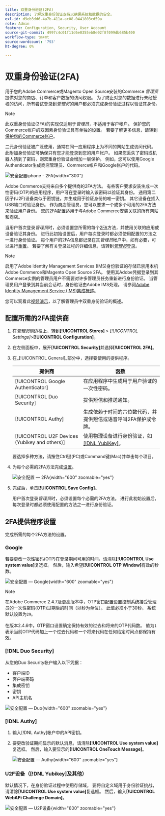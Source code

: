```yaml
---
title: 双重身份验证(2FA)
description: 了解双重身份验证支持以确保系统和数据的安全。
exl-id: d9eb3dd6-4a7b-411a-ac08-0441803cd59a
role: Admin
feature: Configuration, Security, User Account
source-git-commit: 4997c4c01f11d6e0355eb8e02f8f099db685b400
workflow-type: tm+mt
source-wordcount: '793'
ht-degree: 0%

---
```


# 双重身份验证(2FA)

用于您的Adobe Commerce或Magento Open Source安装的Commerce _管理员_&#x200B;提供对您的商店、订单和客户数据的访问权限。 为了防止对您的数据进行未经授权的访问，所有尝试登录到&#x200B;_管理员_&#x200B;的用户都必须完成身份验证过程以验证其身份。

>[!NOTE]
>
>此双重身份验证(2FA)的实现仅适用于&#x200B;_管理员_，不适用于客户帐户。 保护您的Commerce帐户的双因素身份验证具有单独的设置。 若要了解更多信息，请转到[保护您的Commerce帐户](../getting-started/commerce-account-secure.md)。

二元身份验证被广泛使用，通常在同一应用程序上为不同的网站生成访问代码。 此附加身份验证可确保只有您才能登录到您的用户帐户。 如果您丢失了密码或机器人猜到了密码，则双重身份验证会增加一层保护。 例如，您可以使用Google Authenticator生成商店管理员、Commerce帐户和Google帐户的代码。

![安全配置iphone - 2FA](./assets/google-authenticator-iphone.png){width="300"}

Adobe Commerce支持来自多个提供商的2FA方法。 有些客户要求安装生成一次性密码(OTP)的应用程序，用户可在登录时输入该密码以验证其身份。 通用第二因子(U2F)设备类似于密钥链，并生成用于验证身份的唯一密钥。 其它设备在插入USB端口时验证身份。 作为商店管理员，您可以要求一个或多个可用的2FA方法来验证用户身份。 您的2FA配置适用于与Adobe Commerce安装关联的所有网站和商店。

当用户首次登录&#x200B;_管理员_&#x200B;时，必须设置您所需的每个[2FA](../configuration-reference/security/2fa.md)方法，并使用关联的应用或设备验证其身份。 进行此初始设置后，用户每次登录时都必须使用配置的方法之一进行身份验证。 每个用户的2FA信息都记录在其&#x200B;_管理员_&#x200B;帐户中，如有必要，可以进行[重置](security-two-factor-authentication-manage.md)。 若要了解有关登录过程的详细信息，请转到&#x200B;[_管理员_&#x200B;登录](../getting-started/admin-signin.md)。

>[!NOTE]
>
>启用了Adobe Identity Management Services (IMS)身份验证的存储已禁用本机Adobe Commerce和Magento Open Source 2FA。 使用其Adobe凭据登录到其Commerce实例的管理员用户不需要对许多管理员任务重新进行身份验证。 当管理员用户登录到其当前会话时，身份验证由Adobe IMS处理。 请参阅[Adobe Identity Management Service (IMS)集成概述](https://experienceleague.adobe.com/docs/commerce-admin/start/admin/ims/adobe-ims-integration-overview.html)。

您可以观看此[视频演示](https://video.tv.adobe.com/v/339104?quality=12&learn=on)，以了解管理员中双重身份验证的概述。

## 配置所需的2FA提供商

1. 在&#x200B;_管理员_&#x200B;侧边栏上，转到&#x200B;**[!UICONTROL Stores]** > _[!UICONTROL Settings]_>**[!UICONTROL Configuration]**。

1. 在左侧面板中，展开&#x200B;**[!UICONTROL Security]**&#x200B;并选择&#x200B;**[!UICONTROL 2FA]**。

1. 在&#x200B;_[!UICONTROL General]_部分中，选择要使用的提供程序。

   | 提供商 | 函数 |
   |--- |--- |
   | [!UICONTROL Google Authenticator] | 在应用程序中生成用于用户验证的一次性密码。 |
   | [!UICONTROL Duo Security] | 提供短信和推送通知。 |
   | [!UICONTROL Authy] | 生成依赖于时间的六位数代码，并提供短信或语音呼叫2FA保护或令牌。 |
   | [!UICONTROL U2F Devices (Yubikey and others)] | 使用物理设备进行身份验证，如[[!DNL YubiKey]](https://www.yubico.com/)。 |

   要选择多种方法，请按住Ctrl键(PC)或Command键(Mac)并单击每个项目。

1. 为每个必需的2FA方法完成[设置](../configuration-reference/security/2fa.md)。

   ![安全配置 — 2FA](../configuration-reference/security/assets/2fa-general.png){width="600" zoomable="yes"}

1. 完成后，单击&#x200B;**[!UICONTROL Save Config]**。

   用户首次登录&#x200B;_管理员_&#x200B;时，必须设置每个必需的2FA方法。 进行此初始设置后，每次登录时都必须使用配置的方法之一进行身份验证。

## 2FA提供程序设置

完成所需的每个2FA方法的设置。

### Google

若要更改一次性密码(OTP)在登录期间可用的时间，请清除&#x200B;**[!UICONTROL Use system value]**&#x200B;复选框。 然后，输入希望&#x200B;**[!UICONTROL OTP Window]**&#x200B;有效的秒数。

![安全配置 — Google](../configuration-reference/security/assets/2fa-google.png){width="600" zoomable="yes"}

>[!NOTE]
>
>在Adobe Commerce 2.4.7及更高版本中，OTP窗口配置设置控制系统接受管理员的一次性密码(OTP)过期后的时间（以秒为单位）。 此值必须小于30秒。 系统默认设置为`29`。<br><br>在版本2.4.6中，OTP窗口设置确定保持有效的过去和将来的OTP代码数。 值为`1`表示当前OTP代码加上一个过去代码和一个将来代码在任何给定时间点都保持有效。

### [!DNL Duo Security]

从您的Duo Security帐户输入以下凭据：

- 客户端ID
- 客户端密码
- 集成密钥
- 密钥
- API主机名

![安全配置 — Duo](../configuration-reference/security/assets/2fa-duo-security.png){width="600" zoomable="yes"}

### [!DNL Authy]

1. 输入[!DNL Authy]帐户中的API密钥。

1. 要更改验证期间显示的默认消息，请清除&#x200B;**[!UICONTROL Use system value]**&#x200B;复选框。 然后，输入要显示的&#x200B;**[!UICONTROL OneTouch Message]**。

   ![安全配置 — Authy](../configuration-reference/security/assets/2fa-authy.png){width="600" zoomable="yes"}

### U2F设备（[!DNL Yubikey]及其他）

默认情况下，在身份验证过程中使用存储域。 要将自定义域用于身份验证挑战，请清除&#x200B;**[!UICONTROL Use system value]**&#x200B;复选框。 然后，输入&#x200B;**[!UICONTROL WebAPi Challenge Domain]**。

![安全配置 — U2F设备](../configuration-reference/security/assets/2fa-u2f-key.png){width="600" zoomable="yes"}
